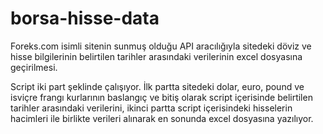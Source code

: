 # borsa-hisse-data
Foreks.com isimli sitenin sunmuş olduğu API aracılığıyla sitedeki döviz ve hisse bilgilerinin belirtilen tarihler arasındaki verilerinin excel dosyasına geçirilmesi.

Script iki part şeklinde çalışıyor. İlk partta sitedeki dolar, euro, pound ve isviçre frangı kurlarının baslangıç ve bitiş olarak script içerisinde belirtilen 
tarihler arasındaki verilerini, ikinci partta script içerisindeki hisselerin hacimleri ile birlikte verileri alınarak en sonunda excel 
dosyasına yazılıyor.
